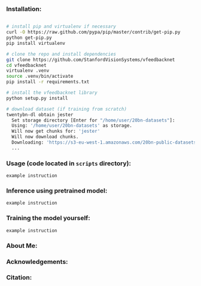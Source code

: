
### Installation:
```bash

# install pip and virtualenv if necessary
curl -O https://raw.github.com/pypa/pip/master/contrib/get-pip.py
python get-pip.py
pip install virtualenv

# clone the repo and install dependencies
git clone https://github.com/StanfordVisionSystems/vfeedbacknet
cd vfeedbacknet
virtualenv .venv
source .venv/bin/activate
pip install -r requirements.txt

# install the vfeedbacknet library
python setup.py install

# download dataset (if training from scratch)
twentybn-dl obtain jester
  Set storage directory [Enter for "/home/user/20bn-datasets"]:
  Using: '/home/user/20bn-datasets' as storage.
  Will now get chunks for: 'jester'
  Will now download chunks.
  Downloading: 'https://s3-eu-west-1.amazonaws.com/20bn-public-datasets/jester/v1/20bn-jester-v1-00'
  ...
```

### Usage (code located in `scripts` directory):
```
example instruction
```

### Inference using pretrained model:
```
example instruction
```

### Training the model yourself:
```
example instruction
```

### About Me:

### Acknowledgements:

### Citation:
```
```